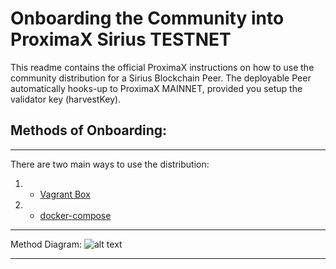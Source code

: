 # Onboarding the Community into ProximaX Sirius TESTNET

This readme contains the official ProximaX instructions on how to use the community distribution for a Sirius Blockchain Peer.  The deployable Peer automatically hooks-up to ProximaX MAINNET, provided you setup the validator key (harvestKey).



## Methods of Onboarding:
---

There are two main ways to use the distribution:
1. - [Vagrant Box](https://github.com/proximax-storage/community-testnet-onboarding/blob/master/vagrant-method/README.md)
2. - [docker-compose](https://github.com/proximax-storage/community-testnet-onboarding/blob/master/docker-method/README.md)


---

Method Diagram: 
![alt text](https://github.com/proximax-storage/community-testnet-onboarding/blob/master/images/onb-testnet-methods1x.jpg?raw=true "dont worry about the docker image... it's coming...")


---


